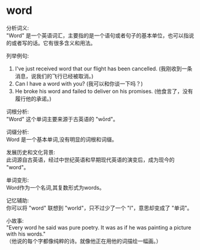 # word

分析词义:  
"Word" 是一个英语词汇，主要指的是一个语句或者句子的基本单位，也可以指说的或者写的话。它有很多含义和用法。

  

列举例句:

  

1.  I've just received word that our flight has been cancelled. (我刚收到一条消息，说我们的飞行已经被取消。)
2.  Can I have a word with you? (我可以和你谈一下吗？)
3.  He broke his word and failed to deliver on his promises. (他食言了，没有履行他的承诺。)

  

词根分析:  
"Word" 这个单词主要来源于古英语的 "wōrd"。

  

词缀分析:  
Word 是一个基本单词,没有明显的词根和词缀。

  

发展历史和文化背景:  
此词源自古英语，经过中世纪英语和早期现代英语的演变后，成为现今的 "word"。

  

单词变形:  
Word作为一个名词,其复数形式为words。

  

记忆辅助:  
你可以将 "word" 联想到 "world"，只不过少了一个 "l"，意思却变成了 "单词"。

  

小故事:  
"Every word he said was pure poetry. It was as if he was painting a picture with his words."  
（他说的每个字都像纯粹的诗。就像他正在用他的词描绘一幅画。）

